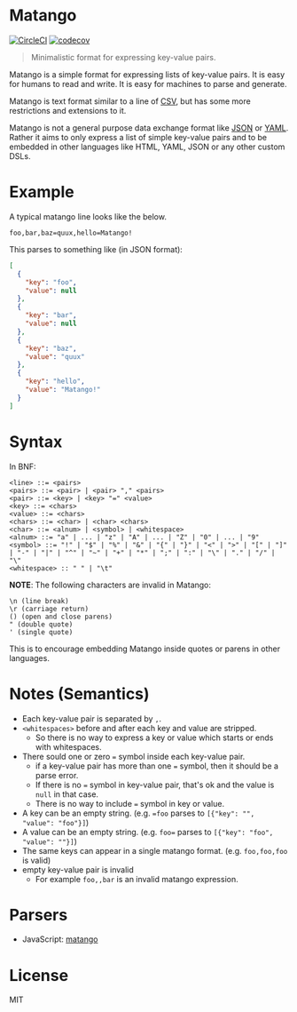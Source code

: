 # Matango

[![CircleCI](https://circleci.com/gh/kt3k/matango.svg?style=svg)](https://circleci.com/gh/kt3k/matango)
[![codecov](https://codecov.io/gh/kt3k/matango/branch/master/graph/badge.svg)](https://codecov.io/gh/kt3k/matango)

> Minimalistic format for expressing key-value pairs.

Matango is a simple format for expressing lists of key-value pairs. It is easy for humans to read and write. It is easy for machines to parse and generate.

Matango is text format similar to a line of [CSV][CSV], but has some more restrictions and extensions to it.

Matango is not a general purpose data exchange format like [JSON][JSON] or [YAML][YAML]. Rather it aims to only express a list of simple key-value pairs and to be embedded in other languages like HTML, YAML, JSON or any other custom DSLs.

# Example

A typical matango line looks like the below.

```
foo,bar,baz=quux,hello=Matango!
```

This parses to something like (in JSON format):

```json
[
  {
    "key": "foo",
    "value": null
  },
  {
    "key": "bar",
    "value": null
  },
  {
    "key": "baz",
    "value": "quux"
  },
  {
    "key": "hello",
    "value": "Matango!"
  }
]
```

# Syntax

In BNF:

```
<line> ::= <pairs>
<pairs> ::= <pair> | <pair> "," <pairs>
<pair> ::= <key> | <key> "=" <value>
<key> ::= <chars>
<value> ::= <chars>
<chars> ::= <char> | <char> <chars>
<char> ::= <alnum> | <symbol> | <whitespace>
<alnum> ::= "a" | ... | "z" | "A" | ... | "Z" | "0" | ... | "9"
<symbol> ::= "!" | "$" | "%" | "&" | "{" | "}" | "<" | ">" | "[" | "]" | "-" | "|" | "^" | "~" | "+" | "*" | ";" | ":" | "\" | "." | "/" | "\"
<whitespace> :: " " | "\t"
```

**NOTE**: The following characters are invalid in Matango:

```
\n (line break)
\r (carriage return)
() (open and close parens)
" (double quote)
' (single quote)
```

This is to encourage embedding Matango inside quotes or parens in other languages.

# Notes (Semantics)

- Each key-value pair is separated by `,`.
- `<whitespaces>` before and after each key and value are stripped.
  - So there is no way to express a key or value which starts or ends with whitespaces.
- There sould one or zero `=` symbol inside each key-value pair.
  - if a key-value pair has more than one `=` symbol, then it should be a parse error.
  - If there is no `=` symbol in key-value pair, that's ok and the value is `null` in that case.
  - There is no way to include `=` symbol in key or value.
- A key can be an empty string. (e.g. `=foo` parses to `[{"key": "", "value": "foo"}]`)
- A value can be an empty string. (e.g. `foo=` parses to `[{"key": "foo", "value": ""}]`)
- The same keys can appear in a single matango format. (e.g. `foo,foo,foo` is valid)
- empty key-value pair is invalid
  - For example `foo,,bar` is an invalid matango expression.

# Parsers

- JavaScript: [matango](https://npm.im/matango)

# License

MIT

[CSV]: https://en.wikipedia.org/wiki/Comma-separated_values
[JSON]: http://json.org/
[YAML]: http://yaml.org/
